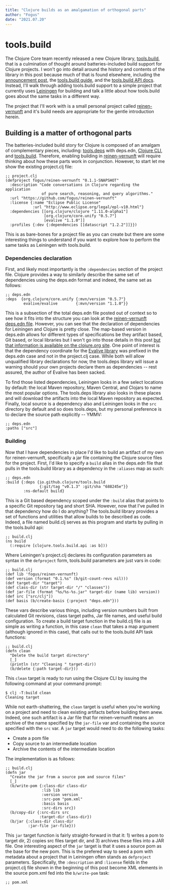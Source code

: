 ```yaml
---
title: "Clojure builds as an amalgamation of orthogonal parts"
author: "Fogus"
date: "2021.07.20"
---
```


# tools.build

The Clojure Core team recently released a new Clojure library, [tools.build](https://github.com/clojure/tools.build), that is a culmination of thought around batteries-included build support for Clojure projects. I won't go into detail around the history and contents of the library in this post because much of that is found elsewhere, including the [announcement post](https://clojure.org/news/2021/07/09/source-libs-builds), the [tools.build guide](https://clojure.org/guides/tools_build), and the [tools.build API docs](https://clojure.github.io/tools.build). Instead, I'll walk through adding tools.build support to a simple project that currently uses [Leiningen](https://leiningen.org) for building and talk a little about how tools.build goes about the same tasks in a different way.

The project that I'll work with is a small personal project called [reinen-vernunft](https://github.com/fogus/reinen-vernunft) and it's build needs are appropriate for the gentle introduction herein.

## Building is a matter of orthogonal parts

The batteries-included build story for Clojure is composed of an amalgam of complementary pieces, including: [tools.deps](https://github.com/clojure/tools.deps.alpha) with deps.edn, [Clojure CLI](https://clojure.org/reference/deps_and_cli), and [tools.build](https://github.com/clojure/tools.build). Therefore, enabling building in [reinen-vernunft](https://github.com/fogus/reinen-vernunft) will require thinking about how these parts work in conjunction. However, to start let me show the existing project.clj file:

    ;; project.clj
    (defproject fogus/reinen-vernunft "0.1.1-SNAPSHOT"
      :description "Code conversations in Clojure regarding the application 
                    of pure search, reasoning, and query algorithms."
      :url "https://github.com/fogus/reinen-vernunft"
      :license {:name "Eclipse Public License"
                :url "http://www.eclipse.org/legal/epl-v10.html"}
      :dependencies [[org.clojure/clojure "1.11.0-alpha1"]
                     [org.clojure/core.unify "0.5.7"]
                     [evalive "1.1.0"]]
      :profiles {:dev {:dependencies [[datascript "1.2.2"]]}})

This is as bare-bones for a project file as you can create but there are some interesting things to understand if you want to explore how to perform the same tasks as Leiningen with tools.build.

### Dependencies declaration

First, and likely most importantly is the `:dependencies` section of the project file. Clojure provides a way to similarly describe the same set of dependencies using the deps.edn format and indeed, the same set as follows:

    ;; deps.edn
    :deps  {org.clojure/core.unify {:mvn/version "0.5.7"}
            evalive/evalive        {:mvn/version "1.1.0"}}

This is a subsection of the total deps.edn file posted out of context so to see how it fits into the structure you can look at the [reinen-vernunft deps.edn file](https://github.com/fogus/reinen-vernunft/blob/main/deps.edn). However, you can see that the declaration of dependencies for Leiningen and Clojure is pretty close. The map-based version in deps.edn allows for different types of specifications be they artifact based, Git based, or local libraries but I won't go into those details in this post [but that information is available on the clojure.org site](https://clojure.org/guides/deps_and_cli). One point of interest is that the dependency coordinate for the [Evalive library](https://github.com/fogus/evalive) was prefixed in the deps.edn case and not in the project.clj case. While both will allow unqualified library declarations for now, the tools.deps library will issue a warning should your own projects declare them as dependencies -- rest assured, the author of Evalive has been sacked.

To find those listed dependencies, Leiningen looks in a few select locations by default: the local Maven repository, Maven Central, and Clojars to name the most popular options. The tools.deps library also looks in these places and will download the artifacts into the local Maven repository as expected. Finally, local source is a dependency also and Leiningen looks in the `src` directory by default and so does tools.deps, but my personal preference is to declare the source path explicitly -- YMMV:

    ;; deps.edn
    :paths ["src"]

### Building

Now that I have dependencies in place I'd like to build an artifact of my own for reinen-vernunft, specifically a jar file containing the Clojure source files for the project. First, I'd like to specify a `build` alias in the deps.edn file that pulls in the tools.build library as a dependency in the `:aliases` map as such:

    ;; deps.edn
    :build {:deps {io.github.clojure/tools.build 
                   {:git/tag "v0.1.3" :git/sha "688245e"}}
            :ns-default build}

This is a Git based dependency scoped under the `:build` alias that points to a specific Git repository tag and short SHA. However, now that I've pulled in that dependency how do I do anything? The tools.build library provides a set of functions and utilities that allow builds to be described as code. Indeed, a file named build.clj serves as this program and starts by pulling in the tools.build api:

    ;; build.clj
    (ns build
      (:require [clojure.tools.build.api :as b]))

Where Leiningen's project.clj declares its configuration parameters as syntax in the `defproject` form, tools.build parameters are just vars in code:

    ;; build.clj
    (def lib 'fogus/reinen-vernunft)
    (def version (format "0.1.%s" (b/git-count-revs nil)))
    (def target-dir "target")
    (def class-dir (str target-dir "/" "classes"))
    (def jar-file (format "%s/%s-%s.jar" target-dir (name lib) version))
    (def src ["src/clj"])
    (def basis (b/create-basis {:project "deps.edn"}))

These vars describe various things, including version numbers built from calculated Git revisions, class target paths, Jar file names, and useful build configuration. To create a build target function in the build.clj file is as simple as writing a function, in this case `clean` that takes a map argument (although ignored in this case), that calls out to the tools.build API task functions:

    ;; build.clj
    (defn clean
      "Delete the build target directory"
      [_]
      (println (str "Cleaning " target-dir))
      (b/delete {:path target-dir}))

This `clean` target is ready to run using the Clojure CLI by issuing the following command at your command prompt:

    $ clj -T:build clean
    Cleaning target

While not earth-shattering, the `clean` target is useful when you're working on a project and need to clean existing artifacts before building them anew. Indeed, one such artifact is a Jar file that for reinen-vernunft means an archive of the name specified by the `jar-file` var and containing the source specified with the `src` var. A `jar` target would need to do the following tasks:

 - Create a pom file
 - Copy source to an intermediate location
 - Archive the contents of the intermediate location

The implementation is as follows:

    ;; build.clj
    (defn jar
      "Create the jar from a source pom and source files"
      [_]
      (b/write-pom {:class-dir class-dir
                    :lib lib
                    :version version
                    :src-pom "pom.xml"
                    :basis basis
                    :src-dirs src})
      (b/copy-dir {:src-dirs src
                   :target-dir class-dir})
      (b/jar {:class-dir class-dir
              :jar-file jar-file}))

This `jar` target function is fairly straight-forward in that it: 1) writes a pom to target dir, 2) copies src files target dir, and 3) archives these files into a JAR file. One interesting aspect of the `jar` target is that it uses a source pom as the base for the new pom. This is the prefered way to seed a pom with metadata about a project that in Leiningen often stands as `defproject` parameters. Specifically, the `:description` and `:license` fields in the project.clj file shown in the beginning of this post become XML elements in the source pom.xml fed into the `b/write-pom` task:

    ;; pom.xml
